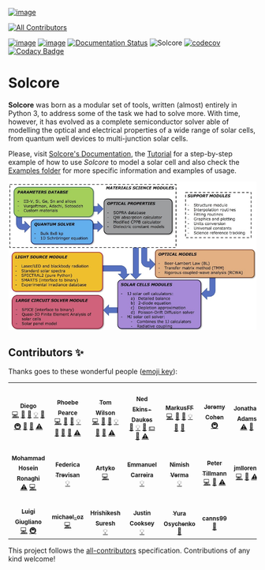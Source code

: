 [![image](https://mybinder.org/badge_logo.svg)](https://mybinder.org/v2/gh/qpv-research-group/solcore5/develop?urlpath=lab)
<!-- ALL-CONTRIBUTORS-BADGE:START - Do not remove or modify this section -->
[![All Contributors](https://img.shields.io/badge/all_contributors-20-orange.svg?style=flat-square)](#contributors-)
<!-- ALL-CONTRIBUTORS-BADGE:END -->
[![image](https://zenodo.org/badge/DOI/10.5281/zenodo.1185316.svg)](https://doi.org/10.5281/zenodo.1185316)
[![image](https://img.shields.io/badge/License-LGPLv3-blue.svg)](http://www.gnu.org/licenses/lgpl.html)
[![Documentation Status](http://readthedocs.org/projects/solcore5/badge/?version=latest)](http://solcore5.readthedocs.io/en/latest/?badge=latest)
![Solcore](https://github.com/qpv-research-group/solcore5/workflows/Solcore/badge.svg)
[![codecov](https://codecov.io/gh/qpv-research-group/solcore5/branch/develop/graph/badge.svg)](https://codecov.io/gh/qpv-research-group/solcore5)
[![Codacy Badge](https://api.codacy.com/project/badge/Grade/a1d2e6f702e64d878a67dcf85ce9b3b7)](https://app.codacy.com/gh/qpv-research-group/solcore5?utm_source=github.com&utm_medium=referral&utm_content=qpv-research-group/solcore5&utm_campaign=Badge_Grade_Settings)


Solcore
=======

**Solcore** was born as a modular set of tools, written (almost) entirely in Python 3, to address some of the task we had to solve more. With time, however, it has evolved as a complete semiconductor solver able of modelling the optical and electrical properties of a wide range of solar cells, from quantum well devices to multi-junction solar cells.

Please, visit [Solcore\'s Documentation](http://docs.solcore.solar), the [Tutorial](docs/source/Examples/tutorial.rst) for a step-by-step example of how to use *Solcore* to model a solar cell and also check the [Examples folder](examples) for more specific information and examples of usage.

![](docs/source/Infographics.jpg)

## Contributors ✨

Thanks goes to these wonderful people ([emoji key](https://allcontributors.org/docs/en/emoji-key)):

<!-- ALL-CONTRIBUTORS-LIST:START - Do not remove or modify this section -->
<!-- prettier-ignore-start -->
<!-- markdownlint-disable -->
<table>
  <tr>
    <td align="center"><a href="https://www.imperial.ac.uk/admin-services/ict/self-service/research-support/rcs/research-software-engineering/"><img src="https://avatars.githubusercontent.com/u/6095790?v=4?s=100" width="100px;" alt=""/><br /><sub><b>Diego</b></sub></a><br /><a href="https://github.com/qpv-research-group/solcore5/commits?author=dalonsoa" title="Code">💻</a> <a href="https://github.com/qpv-research-group/solcore5/issues?q=author%3Adalonsoa" title="Bug reports">🐛</a> <a href="https://github.com/qpv-research-group/solcore5/commits?author=dalonsoa" title="Documentation">📖</a> <a href="#example-dalonsoa" title="Examples">💡</a> <a href="#ideas-dalonsoa" title="Ideas, Planning, & Feedback">🤔</a> <a href="#infra-dalonsoa" title="Infrastructure (Hosting, Build-Tools, etc)">🚇</a> <a href="#maintenance-dalonsoa" title="Maintenance">🚧</a> <a href="https://github.com/qpv-research-group/solcore5/pulls?q=is%3Apr+reviewed-by%3Adalonsoa" title="Reviewed Pull Requests">👀</a> <a href="https://github.com/qpv-research-group/solcore5/commits?author=dalonsoa" title="Tests">⚠️</a></td>
    <td align="center"><a href="https://www.qpvgroup.org/phoebe-pearce"><img src="https://avatars.githubusercontent.com/u/25822065?v=4?s=100" width="100px;" alt=""/><br /><sub><b>Phoebe Pearce</b></sub></a><br /><a href="https://github.com/qpv-research-group/solcore5/commits?author=phoebe-p" title="Code">💻</a> <a href="https://github.com/qpv-research-group/solcore5/issues?q=author%3Aphoebe-p" title="Bug reports">🐛</a> <a href="https://github.com/qpv-research-group/solcore5/commits?author=phoebe-p" title="Documentation">📖</a> <a href="#example-phoebe-p" title="Examples">💡</a> <a href="#ideas-phoebe-p" title="Ideas, Planning, & Feedback">🤔</a> <a href="#maintenance-phoebe-p" title="Maintenance">🚧</a> <a href="https://github.com/qpv-research-group/solcore5/pulls?q=is%3Apr+reviewed-by%3Aphoebe-p" title="Reviewed Pull Requests">👀</a> <a href="https://github.com/qpv-research-group/solcore5/commits?author=phoebe-p" title="Tests">⚠️</a></td>
    <td align="center"><a href="https://github.com/twmwilson"><img src="https://avatars.githubusercontent.com/u/11062839?v=4?s=100" width="100px;" alt=""/><br /><sub><b>Tom Wilson</b></sub></a><br /><a href="https://github.com/qpv-research-group/solcore5/commits?author=twmwilson" title="Code">💻</a> <a href="https://github.com/qpv-research-group/solcore5/issues?q=author%3Atwmwilson" title="Bug reports">🐛</a> <a href="https://github.com/qpv-research-group/solcore5/commits?author=twmwilson" title="Documentation">📖</a> <a href="#example-twmwilson" title="Examples">💡</a> <a href="#ideas-twmwilson" title="Ideas, Planning, & Feedback">🤔</a> <a href="https://github.com/qpv-research-group/solcore5/pulls?q=is%3Apr+reviewed-by%3Atwmwilson" title="Reviewed Pull Requests">👀</a> <a href="https://github.com/qpv-research-group/solcore5/commits?author=twmwilson" title="Tests">⚠️</a></td>
    <td align="center"><a href="http://www.qpvgroup.org"><img src="https://avatars.githubusercontent.com/u/128552?v=4?s=100" width="100px;" alt=""/><br /><sub><b>Ned Ekins-Daukes</b></sub></a><br /><a href="https://github.com/qpv-research-group/solcore5/commits?author=iclned" title="Documentation">📖</a> <a href="#example-iclned" title="Examples">💡</a> <a href="#ideas-iclned" title="Ideas, Planning, & Feedback">🤔</a> <a href="#financial-iclned" title="Financial">💵</a> <a href="https://github.com/qpv-research-group/solcore5/pulls?q=is%3Apr+reviewed-by%3Aiclned" title="Reviewed Pull Requests">👀</a> <a href="https://github.com/qpv-research-group/solcore5/commits?author=iclned" title="Tests">⚠️</a></td>
    <td align="center"><a href="https://github.com/MarkusFF"><img src="https://avatars.githubusercontent.com/u/1842361?v=4?s=100" width="100px;" alt=""/><br /><sub><b>MarkusFF</b></sub></a><br /><a href="https://github.com/qpv-research-group/solcore5/commits?author=MarkusFF" title="Code">💻</a> <a href="https://github.com/qpv-research-group/solcore5/issues?q=author%3AMarkusFF" title="Bug reports">🐛</a> <a href="https://github.com/qpv-research-group/solcore5/commits?author=MarkusFF" title="Documentation">📖</a> <a href="#example-MarkusFF" title="Examples">💡</a> <a href="#ideas-MarkusFF" title="Ideas, Planning, & Feedback">🤔</a> <a href="#design-MarkusFF" title="Design">🎨</a></td>
    <td align="center"><a href="https://github.com/jcohen02"><img src="https://avatars.githubusercontent.com/u/8027703?v=4?s=100" width="100px;" alt=""/><br /><sub><b>Jeremy Cohen</b></sub></a><br /><a href="#infra-jcohen02" title="Infrastructure (Hosting, Build-Tools, etc)">🚇</a></td>
    <td align="center"><a href="https://github.com/PieceMaker"><img src="https://avatars.githubusercontent.com/u/4616735?v=4?s=100" width="100px;" alt=""/><br /><sub><b>Jonathan Adams</b></sub></a><br /><a href="https://github.com/qpv-research-group/solcore5/commits?author=PieceMaker" title="Tests">⚠️</a> <a href="https://github.com/qpv-research-group/solcore5/pulls?q=is%3Apr+reviewed-by%3APieceMaker" title="Reviewed Pull Requests">👀</a></td>
  </tr>
  <tr>
    <td align="center"><a href="https://github.com/mhrownaghi"><img src="https://avatars.githubusercontent.com/u/56091044?v=4?s=100" width="100px;" alt=""/><br /><sub><b>Mohammad Hosein Ronaghi</b></sub></a><br /><a href="https://github.com/qpv-research-group/solcore5/commits?author=mhrownaghi" title="Tests">⚠️</a> <a href="https://github.com/qpv-research-group/solcore5/commits?author=mhrownaghi" title="Code">💻</a></td>
    <td align="center"><a href="https://github.com/federikovi"><img src="https://avatars.githubusercontent.com/u/17218213?v=4?s=100" width="100px;" alt=""/><br /><sub><b>Federica Trevisan</b></sub></a><br /><a href="#example-federikovi" title="Examples">💡</a></td>
    <td align="center"><a href="https://github.com/Artyko"><img src="https://avatars.githubusercontent.com/u/30906495?v=4?s=100" width="100px;" alt=""/><br /><sub><b>Artyko</b></sub></a><br /><a href="https://github.com/qpv-research-group/solcore5/commits?author=Artyko" title="Code">💻</a></td>
    <td align="center"><a href="https://github.com/emmanuel-carreira"><img src="https://avatars.githubusercontent.com/u/30865344?v=4?s=100" width="100px;" alt=""/><br /><sub><b>Emmanuel Carreira</b></sub></a><br /><a href="#example-emmanuel-carreira" title="Examples">💡</a></td>
    <td align="center"><a href="https://nimishverma.medium.com/"><img src="https://avatars.githubusercontent.com/u/17747722?v=4?s=100" width="100px;" alt=""/><br /><sub><b>Nimish Verma</b></sub></a><br /><a href="#example-NimishVerma" title="Examples">💡</a></td>
    <td align="center"><a href="https://github.com/P-Tillmann"><img src="https://avatars.githubusercontent.com/u/23280737?v=4?s=100" width="100px;" alt=""/><br /><sub><b>Peter Tillmann</b></sub></a><br /><a href="https://github.com/qpv-research-group/solcore5/commits?author=P-Tillmann" title="Code">💻</a> <a href="https://github.com/qpv-research-group/solcore5/issues?q=author%3AP-Tillmann" title="Bug reports">🐛</a> <a href="https://github.com/qpv-research-group/solcore5/commits?author=P-Tillmann" title="Tests">⚠️</a></td>
    <td align="center"><a href="https://github.com/jmllorens"><img src="https://avatars.githubusercontent.com/u/1357438?v=4?s=100" width="100px;" alt=""/><br /><sub><b>jmllorens</b></sub></a><br /><a href="https://github.com/qpv-research-group/solcore5/commits?author=jmllorens" title="Code">💻</a> <a href="https://github.com/qpv-research-group/solcore5/issues?q=author%3Ajmllorens" title="Bug reports">🐛</a> <a href="https://github.com/qpv-research-group/solcore5/commits?author=jmllorens" title="Tests">⚠️</a></td>
  </tr>
  <tr>
    <td align="center"><a href="https://github.com/Abelarm"><img src="https://avatars.githubusercontent.com/u/6976921?v=4?s=100" width="100px;" alt=""/><br /><sub><b>Luigi Giugliano</b></sub></a><br /><a href="https://github.com/qpv-research-group/solcore5/commits?author=Abelarm" title="Code">💻</a> <a href="#infra-Abelarm" title="Infrastructure (Hosting, Build-Tools, etc)">🚇</a></td>
    <td align="center"><a href="https://github.com/MichaelNOz"><img src="https://avatars.githubusercontent.com/u/39320219?v=4?s=100" width="100px;" alt=""/><br /><sub><b>michael_oz</b></sub></a><br /><a href="https://github.com/qpv-research-group/solcore5/commits?author=MichaelNOz" title="Code">💻</a></td>
    <td align="center"><a href="https://www.linkedin.com/in/hrishikesh-suresh-881020136"><img src="https://avatars.githubusercontent.com/u/30840337?v=4?s=100" width="100px;" alt=""/><br /><sub><b>Hrishikesh Suresh</b></sub></a><br /><a href="#example-hrishikeshSuresh" title="Examples">💡</a></td>
    <td align="center"><a href="https://github.com/jscooksey"><img src="https://avatars.githubusercontent.com/u/18700514?v=4?s=100" width="100px;" alt=""/><br /><sub><b>Justin Cooksey</b></sub></a><br /><a href="#example-jscooksey" title="Examples">💡</a></td>
    <td align="center"><a href="https://github.com/yuriy-os"><img src="https://avatars.githubusercontent.com/u/12021598?v=4?s=100" width="100px;" alt=""/><br /><sub><b>Yura Osychenko</b></sub></a><br /><a href="#design-yuriy-os" title="Design">🎨</a></td>
    <td align="center"><a href="https://github.com/canns99"><img src="https://avatars.githubusercontent.com/u/70144228?v=4?s=100" width="100px;" alt=""/><br /><sub><b>canns99</b></sub></a><br /><a href="https://github.com/qpv-research-group/solcore5/issues?q=author%3Acanns99" title="Bug reports">🐛</a></td>
  </tr>
</table>

<!-- markdownlint-restore -->
<!-- prettier-ignore-end -->

<!-- ALL-CONTRIBUTORS-LIST:END -->

This project follows the [all-contributors](https://github.com/all-contributors/all-contributors) specification. Contributions of any kind welcome!